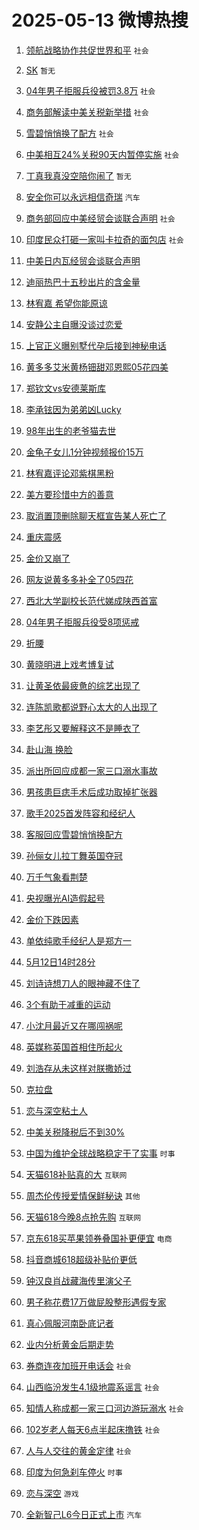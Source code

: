 # 2025-05-13 微博热搜 
1. [领航战略协作共促世界和平](https://m.weibo.cn/search?containerid=100103type%3D1%26t%3D10%26q%3D%23%E9%A2%86%E8%88%AA%E6%88%98%E7%95%A5%E5%8D%8F%E4%BD%9C%E5%85%B1%E4%BF%83%E4%B8%96%E7%95%8C%E5%92%8C%E5%B9%B3%23&stream_entry_id=51&isnewpage=1&extparam=seat%3D1%26c_type%3D51%26pos%3D0%26q%3D%2523%25E9%25A2%2586%25E8%2588%25AA%25E6%2588%2598%25E7%2595%25A5%25E5%258D%258F%25E4%25BD%259C%25E5%2585%25B1%25E4%25BF%2583%25E4%25B8%2596%25E7%2595%258C%25E5%2592%258C%25E5%25B9%25B3%2523%26cate%3D10103%26dgr%3D0%26filter_type%3Drealtimehot%26stream_entry_id%3D51%26display_time%3D1747074714%26pre_seqid%3D17470747143100310095593) `社会` 

2. [SK](https://m.weibo.cn/search?containerid=100103type%3D1%26t%3D10%26q%3DSK&stream_entry_id=31&isnewpage=1&extparam=seat%3D1%26q%3DSK%26filter_type%3Drealtimehot%26lcate%3D5001%26c_type%3D31%26pos%3D0%26flag%3D2%26cate%3D5001%26band_rank%3D1%26dgr%3D0%26realpos%3D1%26stream_entry_id%3D31%26display_time%3D1747074714%26pre_seqid%3D17470747143100310095593) `暂无` 

3. [04年男子拒服兵役被罚3.8万](https://m.weibo.cn/search?containerid=100103type%3D1%26t%3D10%26q%3D%2304%E5%B9%B4%E7%94%B7%E5%AD%90%E6%8B%92%E6%9C%8D%E5%85%B5%E5%BD%B9%E8%A2%AB%E7%BD%9A3.8%E4%B8%87%23&stream_entry_id=31&isnewpage=1&extparam=seat%3D1%26q%3D%252304%25E5%25B9%25B4%25E7%2594%25B7%25E5%25AD%2590%25E6%258B%2592%25E6%259C%258D%25E5%2585%25B5%25E5%25BD%25B9%25E8%25A2%25AB%25E7%25BD%259A3.8%25E4%25B8%2587%2523%26filter_type%3Drealtimehot%26lcate%3D5001%26c_type%3D31%26pos%3D1%26flag%3D1%26cate%3D5001%26band_rank%3D2%26dgr%3D0%26realpos%3D2%26stream_entry_id%3D31%26display_time%3D1747074714%26pre_seqid%3D17470747143100310095593) `社会` 

4. [商务部解读中美关税新举措](https://m.weibo.cn/search?containerid=100103type%3D1%26t%3D10%26q%3D%23%E5%95%86%E5%8A%A1%E9%83%A8%E8%A7%A3%E8%AF%BB%E4%B8%AD%E7%BE%8E%E5%85%B3%E7%A8%8E%E6%96%B0%E4%B8%BE%E6%8E%AA%23&stream_entry_id=31&isnewpage=1&extparam=seat%3D1%26q%3D%2523%25E5%2595%2586%25E5%258A%25A1%25E9%2583%25A8%25E8%25A7%25A3%25E8%25AF%25BB%25E4%25B8%25AD%25E7%25BE%258E%25E5%2585%25B3%25E7%25A8%258E%25E6%2596%25B0%25E4%25B8%25BE%25E6%258E%25AA%2523%26filter_type%3Drealtimehot%26lcate%3D5001%26c_type%3D31%26pos%3D2%26flag%3D0%26cate%3D5001%26band_rank%3D3%26dgr%3D0%26realpos%3D3%26stream_entry_id%3D31%26display_time%3D1747074714%26pre_seqid%3D17470747143100310095593) `社会` 

5. [雪碧悄悄换了配方](https://m.weibo.cn/search?containerid=100103type%3D1%26t%3D10%26q%3D%23%E9%9B%AA%E7%A2%A7%E6%82%84%E6%82%84%E6%8D%A2%E4%BA%86%E9%85%8D%E6%96%B9%23&stream_entry_id=31&isnewpage=1&extparam=seat%3D1%26q%3D%2523%25E9%259B%25AA%25E7%25A2%25A7%25E6%2582%2584%25E6%2582%2584%25E6%258D%25A2%25E4%25BA%2586%25E9%2585%258D%25E6%2596%25B9%2523%26filter_type%3Drealtimehot%26lcate%3D5001%26c_type%3D31%26pos%3D3%26flag%3D0%26cate%3D5001%26band_rank%3D4%26dgr%3D0%26realpos%3D4%26stream_entry_id%3D31%26display_time%3D1747074714%26pre_seqid%3D17470747143100310095593) `社会` 

6. [中美相互24%关税90天内暂停实施](https://m.weibo.cn/search?containerid=100103type%3D1%26t%3D10%26q%3D%23%E4%B8%AD%E7%BE%8E%E7%9B%B8%E4%BA%9224%25%E5%85%B3%E7%A8%8E90%E5%A4%A9%E5%86%85%E6%9A%82%E5%81%9C%E5%AE%9E%E6%96%BD%23&stream_entry_id=31&isnewpage=1&extparam=seat%3D1%26q%3D%2523%25E4%25B8%25AD%25E7%25BE%258E%25E7%259B%25B8%25E4%25BA%259224%2525%25E5%2585%25B3%25E7%25A8%258E90%25E5%25A4%25A9%25E5%2586%2585%25E6%259A%2582%25E5%2581%259C%25E5%25AE%259E%25E6%2596%25BD%2523%26filter_type%3Drealtimehot%26lcate%3D5001%26c_type%3D31%26pos%3D4%26flag%3D16%26cate%3D5001%26band_rank%3D5%26dgr%3D0%26realpos%3D5%26stream_entry_id%3D31%26display_time%3D1747074714%26pre_seqid%3D17470747143100310095593) `社会` 

7. [丁真我真没空陪你闹了](https://m.weibo.cn/search?containerid=100103type%3D1%26t%3D10%26q%3D%E4%B8%81%E7%9C%9F%E6%88%91%E7%9C%9F%E6%B2%A1%E7%A9%BA%E9%99%AA%E4%BD%A0%E9%97%B9%E4%BA%86&stream_entry_id=31&isnewpage=1&extparam=seat%3D1%26q%3D%25E4%25B8%2581%25E7%259C%259F%25E6%2588%2591%25E7%259C%259F%25E6%25B2%25A1%25E7%25A9%25BA%25E9%2599%25AA%25E4%25BD%25A0%25E9%2597%25B9%25E4%25BA%2586%26filter_type%3Drealtimehot%26lcate%3D5001%26c_type%3D31%26pos%3D5%26flag%3D2%26cate%3D5001%26band_rank%3D6%26dgr%3D0%26realpos%3D6%26stream_entry_id%3D31%26display_time%3D1747074714%26pre_seqid%3D17470747143100310095593) `暂无` 

8. [安全你可以永远相信奇瑞](https://m.weibo.cn/search?containerid=100103type%3D1%26t%3D10%26q%3D%23%E5%AE%89%E5%85%A8%E4%BD%A0%E5%8F%AF%E4%BB%A5%E6%B0%B8%E8%BF%9C%E7%9B%B8%E4%BF%A1%E5%A5%87%E7%91%9E%23&stream_entry_id=31&isnewpage=1&extparam=seat%3D1%26topic_ad%3D1%26q%3D%2523%25E5%25AE%2589%25E5%2585%25A8%25E4%25BD%25A0%25E5%258F%25AF%25E4%25BB%25A5%25E6%25B0%25B8%25E8%25BF%259C%25E7%259B%25B8%25E4%25BF%25A1%25E5%25A5%2587%25E7%2591%259E%2523%26filter_type%3Drealtimehot%26lcate%3D5001%26c_type%3D31%26pos%3D6%26is_ad_pos%3D1%26cate%3D5001%26band_rank%3D7%26dgr%3D0%26adid%3D285645%26stream_entry_id%3D31%26display_time%3D1747074714%26pre_seqid%3D17470747143100310095593) `汽车` 

9. [商务部回应中美经贸会谈联合声明](https://m.weibo.cn/search?containerid=100103type%3D1%26t%3D10%26q%3D%23%E5%95%86%E5%8A%A1%E9%83%A8%E5%9B%9E%E5%BA%94%E4%B8%AD%E7%BE%8E%E7%BB%8F%E8%B4%B8%E4%BC%9A%E8%B0%88%E8%81%94%E5%90%88%E5%A3%B0%E6%98%8E%23&stream_entry_id=31&isnewpage=1&extparam=seat%3D1%26q%3D%2523%25E5%2595%2586%25E5%258A%25A1%25E9%2583%25A8%25E5%259B%259E%25E5%25BA%2594%25E4%25B8%25AD%25E7%25BE%258E%25E7%25BB%258F%25E8%25B4%25B8%25E4%25BC%259A%25E8%25B0%2588%25E8%2581%2594%25E5%2590%2588%25E5%25A3%25B0%25E6%2598%258E%2523%26filter_type%3Drealtimehot%26lcate%3D5001%26c_type%3D31%26pos%3D7%26flag%3D0%26cate%3D5001%26band_rank%3D7%26dgr%3D0%26realpos%3D7%26stream_entry_id%3D31%26display_time%3D1747074714%26pre_seqid%3D17470747143100310095593) `社会` 

10. [印度民众打砸一家叫卡拉奇的面包店](https://m.weibo.cn/search?containerid=100103type%3D1%26t%3D10%26q%3D%23%E5%8D%B0%E5%BA%A6%E6%B0%91%E4%BC%97%E6%89%93%E7%A0%B8%E4%B8%80%E5%AE%B6%E5%8F%AB%E5%8D%A1%E6%8B%89%E5%A5%87%E7%9A%84%E9%9D%A2%E5%8C%85%E5%BA%97%23&stream_entry_id=31&isnewpage=1&extparam=seat%3D1%26q%3D%2523%25E5%258D%25B0%25E5%25BA%25A6%25E6%25B0%2591%25E4%25BC%2597%25E6%2589%2593%25E7%25A0%25B8%25E4%25B8%2580%25E5%25AE%25B6%25E5%258F%25AB%25E5%258D%25A1%25E6%258B%2589%25E5%25A5%2587%25E7%259A%2584%25E9%259D%25A2%25E5%258C%2585%25E5%25BA%2597%2523%26filter_type%3Drealtimehot%26lcate%3D5001%26c_type%3D31%26pos%3D8%26flag%3D0%26cate%3D5001%26band_rank%3D8%26dgr%3D0%26realpos%3D8%26stream_entry_id%3D31%26display_time%3D1747074714%26pre_seqid%3D17470747143100310095593) `社会` 

11. [中美日内瓦经贸会谈联合声明](https://m.weibo.cn/search?containerid=100103type%3D1%26t%3D10%26q%3D%23%E4%B8%AD%E7%BE%8E%E6%97%A5%E5%86%85%E7%93%A6%E7%BB%8F%E8%B4%B8%E4%BC%9A%E8%B0%88%E8%81%94%E5%90%88%E5%A3%B0%E6%98%8E%23&stream_entry_id=31&isnewpage=1&extparam=seat%3D1%26q%3D%2523%25E4%25B8%25AD%25E7%25BE%258E%25E6%2597%25A5%25E5%2586%2585%25E7%2593%25A6%25E7%25BB%258F%25E8%25B4%25B8%25E4%25BC%259A%25E8%25B0%2588%25E8%2581%2594%25E5%2590%2588%25E5%25A3%25B0%25E6%2598%258E%2523%26filter_type%3Drealtimehot%26lcate%3D5001%26c_type%3D31%26pos%3D9%26flag%3D0%26cate%3D5001%26band_rank%3D9%26dgr%3D0%26realpos%3D9%26stream_entry_id%3D31%26display_time%3D1747074714%26pre_seqid%3D17470747143100310095593)  

12. [迪丽热巴十五秒出片的含金量](https://m.weibo.cn/search?containerid=100103type%3D1%26t%3D10%26q%3D%E8%BF%AA%E4%B8%BD%E7%83%AD%E5%B7%B4%E5%8D%81%E4%BA%94%E7%A7%92%E5%87%BA%E7%89%87%E7%9A%84%E5%90%AB%E9%87%91%E9%87%8F&stream_entry_id=31&isnewpage=1&extparam=seat%3D1%26q%3D%25E8%25BF%25AA%25E4%25B8%25BD%25E7%2583%25AD%25E5%25B7%25B4%25E5%258D%2581%25E4%25BA%2594%25E7%25A7%2592%25E5%2587%25BA%25E7%2589%2587%25E7%259A%2584%25E5%2590%25AB%25E9%2587%2591%25E9%2587%258F%26filter_type%3Drealtimehot%26lcate%3D5001%26c_type%3D31%26pos%3D10%26flag%3D0%26cate%3D5001%26band_rank%3D10%26dgr%3D0%26realpos%3D10%26stream_entry_id%3D31%26display_time%3D1747074714%26pre_seqid%3D17470747143100310095593)  

13. [林宥嘉 希望你能原谅](https://m.weibo.cn/search?containerid=100103type%3D1%26t%3D10%26q%3D%E6%9E%97%E5%AE%A5%E5%98%89+%E5%B8%8C%E6%9C%9B%E4%BD%A0%E8%83%BD%E5%8E%9F%E8%B0%85&stream_entry_id=31&isnewpage=1&extparam=seat%3D1%26q%3D%25E6%259E%2597%25E5%25AE%25A5%25E5%2598%2589%2520%25E5%25B8%258C%25E6%259C%259B%25E4%25BD%25A0%25E8%2583%25BD%25E5%258E%259F%25E8%25B0%2585%26filter_type%3Drealtimehot%26lcate%3D5001%26c_type%3D31%26pos%3D11%26flag%3D2%26cate%3D5001%26band_rank%3D11%26dgr%3D0%26realpos%3D11%26stream_entry_id%3D31%26display_time%3D1747074714%26pre_seqid%3D17470747143100310095593)  

14. [安静公主自曝没谈过恋爱](https://m.weibo.cn/search?containerid=100103type%3D1%26t%3D10%26q%3D%23%E5%AE%89%E9%9D%99%E5%85%AC%E4%B8%BB%E8%87%AA%E6%9B%9D%E6%B2%A1%E8%B0%88%E8%BF%87%E6%81%8B%E7%88%B1%23&stream_entry_id=31&isnewpage=1&extparam=seat%3D1%26q%3D%2523%25E5%25AE%2589%25E9%259D%2599%25E5%2585%25AC%25E4%25B8%25BB%25E8%2587%25AA%25E6%259B%259D%25E6%25B2%25A1%25E8%25B0%2588%25E8%25BF%2587%25E6%2581%258B%25E7%2588%25B1%2523%26filter_type%3Drealtimehot%26lcate%3D5001%26c_type%3D31%26pos%3D12%26flag%3D2%26cate%3D5001%26band_rank%3D12%26dgr%3D0%26realpos%3D12%26stream_entry_id%3D31%26display_time%3D1747074714%26pre_seqid%3D17470747143100310095593)  

15. [上官正义曝别墅代孕后接到神秘电话](https://m.weibo.cn/search?containerid=100103type%3D1%26t%3D10%26q%3D%23%E4%B8%8A%E5%AE%98%E6%AD%A3%E4%B9%89%E6%9B%9D%E5%88%AB%E5%A2%85%E4%BB%A3%E5%AD%95%E5%90%8E%E6%8E%A5%E5%88%B0%E7%A5%9E%E7%A7%98%E7%94%B5%E8%AF%9D%23&stream_entry_id=31&isnewpage=1&extparam=seat%3D1%26q%3D%2523%25E4%25B8%258A%25E5%25AE%2598%25E6%25AD%25A3%25E4%25B9%2589%25E6%259B%259D%25E5%2588%25AB%25E5%25A2%2585%25E4%25BB%25A3%25E5%25AD%2595%25E5%2590%258E%25E6%258E%25A5%25E5%2588%25B0%25E7%25A5%259E%25E7%25A7%2598%25E7%2594%25B5%25E8%25AF%259D%2523%26filter_type%3Drealtimehot%26lcate%3D5001%26c_type%3D31%26pos%3D13%26flag%3D0%26cate%3D5001%26band_rank%3D13%26dgr%3D0%26realpos%3D13%26stream_entry_id%3D31%26display_time%3D1747074714%26pre_seqid%3D17470747143100310095593)  

16. [黄多多艾米黄杨钿甜邓恩熙05花四美](https://m.weibo.cn/search?containerid=100103type%3D1%26t%3D10%26q%3D%23%E9%BB%84%E5%A4%9A%E5%A4%9A%E8%89%BE%E7%B1%B3%E9%BB%84%E6%9D%A8%E9%92%BF%E7%94%9C%E9%82%93%E6%81%A9%E7%86%9905%E8%8A%B1%E5%9B%9B%E7%BE%8E%23&stream_entry_id=31&isnewpage=1&extparam=seat%3D1%26q%3D%2523%25E9%25BB%2584%25E5%25A4%259A%25E5%25A4%259A%25E8%2589%25BE%25E7%25B1%25B3%25E9%25BB%2584%25E6%259D%25A8%25E9%2592%25BF%25E7%2594%259C%25E9%2582%2593%25E6%2581%25A9%25E7%2586%259905%25E8%258A%25B1%25E5%259B%259B%25E7%25BE%258E%2523%26filter_type%3Drealtimehot%26lcate%3D5001%26c_type%3D31%26pos%3D14%26flag%3D2%26cate%3D5001%26band_rank%3D14%26dgr%3D0%26realpos%3D14%26stream_entry_id%3D31%26display_time%3D1747074714%26pre_seqid%3D17470747143100310095593)  

17. [郑钦文vs安德莱斯库](https://m.weibo.cn/search?containerid=100103type%3D1%26t%3D10%26q%3D%23%E9%83%91%E9%92%A6%E6%96%87vs%E5%AE%89%E5%BE%B7%E8%8E%B1%E6%96%AF%E5%BA%93%23&stream_entry_id=31&isnewpage=1&extparam=seat%3D1%26q%3D%2523%25E9%2583%2591%25E9%2592%25A6%25E6%2596%2587vs%25E5%25AE%2589%25E5%25BE%25B7%25E8%258E%25B1%25E6%2596%25AF%25E5%25BA%2593%2523%26filter_type%3Drealtimehot%26lcate%3D5001%26c_type%3D31%26pos%3D15%26flag%3D0%26cate%3D5001%26band_rank%3D15%26dgr%3D0%26realpos%3D15%26stream_entry_id%3D31%26display_time%3D1747074714%26pre_seqid%3D17470747143100310095593)  

18. [李承铉因为弟弟凶Lucky](https://m.weibo.cn/search?containerid=100103type%3D1%26t%3D10%26q%3D%E6%9D%8E%E6%89%BF%E9%93%89%E5%9B%A0%E4%B8%BA%E5%BC%9F%E5%BC%9F%E5%87%B6Lucky&stream_entry_id=31&isnewpage=1&extparam=seat%3D1%26q%3D%25E6%259D%258E%25E6%2589%25BF%25E9%2593%2589%25E5%259B%25A0%25E4%25B8%25BA%25E5%25BC%259F%25E5%25BC%259F%25E5%2587%25B6Lucky%26filter_type%3Drealtimehot%26lcate%3D5001%26c_type%3D31%26pos%3D16%26flag%3D2%26cate%3D5001%26band_rank%3D16%26dgr%3D0%26realpos%3D16%26stream_entry_id%3D31%26display_time%3D1747074714%26pre_seqid%3D17470747143100310095593)  

19. [98年出生的老爷猫去世](https://m.weibo.cn/search?containerid=100103type%3D1%26t%3D10%26q%3D%2398%E5%B9%B4%E5%87%BA%E7%94%9F%E7%9A%84%E8%80%81%E7%88%B7%E7%8C%AB%E5%8E%BB%E4%B8%96%23&stream_entry_id=31&isnewpage=1&extparam=seat%3D1%26q%3D%252398%25E5%25B9%25B4%25E5%2587%25BA%25E7%2594%259F%25E7%259A%2584%25E8%2580%2581%25E7%2588%25B7%25E7%258C%25AB%25E5%258E%25BB%25E4%25B8%2596%2523%26filter_type%3Drealtimehot%26lcate%3D5001%26c_type%3D31%26pos%3D17%26flag%3D0%26cate%3D5001%26band_rank%3D17%26dgr%3D0%26realpos%3D17%26stream_entry_id%3D31%26display_time%3D1747074714%26pre_seqid%3D17470747143100310095593)  

20. [金龟子女儿1分钟视频报价15万](https://m.weibo.cn/search?containerid=100103type%3D1%26t%3D10%26q%3D%23%E9%87%91%E9%BE%9F%E5%AD%90%E5%A5%B3%E5%84%BF1%E5%88%86%E9%92%9F%E8%A7%86%E9%A2%91%E6%8A%A5%E4%BB%B715%E4%B8%87%23&stream_entry_id=31&isnewpage=1&extparam=seat%3D1%26q%3D%2523%25E9%2587%2591%25E9%25BE%259F%25E5%25AD%2590%25E5%25A5%25B3%25E5%2584%25BF1%25E5%2588%2586%25E9%2592%259F%25E8%25A7%2586%25E9%25A2%2591%25E6%258A%25A5%25E4%25BB%25B715%25E4%25B8%2587%2523%26filter_type%3Drealtimehot%26lcate%3D5001%26c_type%3D31%26pos%3D18%26flag%3D0%26cate%3D5001%26band_rank%3D18%26dgr%3D0%26realpos%3D18%26stream_entry_id%3D31%26display_time%3D1747074714%26pre_seqid%3D17470747143100310095593)  

21. [林宥嘉评论邓紫棋黑粉](https://m.weibo.cn/search?containerid=100103type%3D1%26t%3D10%26q%3D%23%E6%9E%97%E5%AE%A5%E5%98%89%E8%AF%84%E8%AE%BA%E9%82%93%E7%B4%AB%E6%A3%8B%E9%BB%91%E7%B2%89%23&stream_entry_id=31&isnewpage=1&extparam=seat%3D1%26q%3D%2523%25E6%259E%2597%25E5%25AE%25A5%25E5%2598%2589%25E8%25AF%2584%25E8%25AE%25BA%25E9%2582%2593%25E7%25B4%25AB%25E6%25A3%258B%25E9%25BB%2591%25E7%25B2%2589%2523%26filter_type%3Drealtimehot%26lcate%3D5001%26c_type%3D31%26pos%3D19%26flag%3D0%26cate%3D5001%26band_rank%3D19%26dgr%3D0%26realpos%3D19%26stream_entry_id%3D31%26display_time%3D1747074714%26pre_seqid%3D17470747143100310095593)  

22. [美方要珍惜中方的善意](https://m.weibo.cn/search?containerid=100103type%3D1%26t%3D10%26q%3D%23%E7%BE%8E%E6%96%B9%E8%A6%81%E7%8F%8D%E6%83%9C%E4%B8%AD%E6%96%B9%E7%9A%84%E5%96%84%E6%84%8F%23&stream_entry_id=31&isnewpage=1&extparam=seat%3D1%26q%3D%2523%25E7%25BE%258E%25E6%2596%25B9%25E8%25A6%2581%25E7%258F%258D%25E6%2583%259C%25E4%25B8%25AD%25E6%2596%25B9%25E7%259A%2584%25E5%2596%2584%25E6%2584%258F%2523%26filter_type%3Drealtimehot%26lcate%3D5001%26c_type%3D31%26pos%3D20%26flag%3D0%26cate%3D5001%26band_rank%3D20%26dgr%3D0%26realpos%3D20%26stream_entry_id%3D31%26display_time%3D1747074714%26pre_seqid%3D17470747143100310095593)  

23. [取消置顶删除聊天框宣告某人死亡了](https://m.weibo.cn/search?containerid=100103type%3D1%26t%3D10%26q%3D%E5%8F%96%E6%B6%88%E7%BD%AE%E9%A1%B6%E5%88%A0%E9%99%A4%E8%81%8A%E5%A4%A9%E6%A1%86%E5%AE%A3%E5%91%8A%E6%9F%90%E4%BA%BA%E6%AD%BB%E4%BA%A1%E4%BA%86&stream_entry_id=31&isnewpage=1&extparam=seat%3D1%26q%3D%25E5%258F%2596%25E6%25B6%2588%25E7%25BD%25AE%25E9%25A1%25B6%25E5%2588%25A0%25E9%2599%25A4%25E8%2581%258A%25E5%25A4%25A9%25E6%25A1%2586%25E5%25AE%25A3%25E5%2591%258A%25E6%259F%2590%25E4%25BA%25BA%25E6%25AD%25BB%25E4%25BA%25A1%25E4%25BA%2586%26filter_type%3Drealtimehot%26lcate%3D5001%26c_type%3D31%26pos%3D21%26flag%3D2%26cate%3D5001%26band_rank%3D21%26dgr%3D0%26realpos%3D21%26stream_entry_id%3D31%26display_time%3D1747074714%26pre_seqid%3D17470747143100310095593)  

24. [重庆震感](https://m.weibo.cn/search?containerid=100103type%3D1%26t%3D10%26q%3D%E9%87%8D%E5%BA%86%E9%9C%87%E6%84%9F&stream_entry_id=31&isnewpage=1&extparam=seat%3D1%26q%3D%25E9%2587%258D%25E5%25BA%2586%25E9%259C%2587%25E6%2584%259F%26filter_type%3Drealtimehot%26lcate%3D5001%26c_type%3D31%26pos%3D22%26flag%3D0%26cate%3D5001%26band_rank%3D22%26dgr%3D0%26realpos%3D22%26stream_entry_id%3D31%26display_time%3D1747074714%26pre_seqid%3D17470747143100310095593)  

25. [金价又崩了](https://m.weibo.cn/search?containerid=100103type%3D1%26t%3D10%26q%3D%23%E9%87%91%E4%BB%B7%E5%8F%88%E5%B4%A9%E4%BA%86%23&stream_entry_id=31&isnewpage=1&extparam=seat%3D1%26q%3D%2523%25E9%2587%2591%25E4%25BB%25B7%25E5%258F%2588%25E5%25B4%25A9%25E4%25BA%2586%2523%26filter_type%3Drealtimehot%26lcate%3D5001%26c_type%3D31%26pos%3D23%26flag%3D0%26cate%3D5001%26band_rank%3D23%26dgr%3D0%26realpos%3D23%26stream_entry_id%3D31%26display_time%3D1747074714%26pre_seqid%3D17470747143100310095593)  

26. [网友说黄多多补全了05四花](https://m.weibo.cn/search?containerid=100103type%3D1%26t%3D10%26q%3D%23%E7%BD%91%E5%8F%8B%E8%AF%B4%E9%BB%84%E5%A4%9A%E5%A4%9A%E8%A1%A5%E5%85%A8%E4%BA%8605%E5%9B%9B%E8%8A%B1%23&stream_entry_id=31&isnewpage=1&extparam=seat%3D1%26q%3D%2523%25E7%25BD%2591%25E5%258F%258B%25E8%25AF%25B4%25E9%25BB%2584%25E5%25A4%259A%25E5%25A4%259A%25E8%25A1%25A5%25E5%2585%25A8%25E4%25BA%258605%25E5%259B%259B%25E8%258A%25B1%2523%26filter_type%3Drealtimehot%26lcate%3D5001%26c_type%3D31%26pos%3D24%26flag%3D0%26cate%3D5001%26band_rank%3D24%26dgr%3D0%26realpos%3D24%26stream_entry_id%3D31%26display_time%3D1747074714%26pre_seqid%3D17470747143100310095593)  

27. [西北大学副校长范代娣成陕西首富](https://m.weibo.cn/search?containerid=100103type%3D1%26t%3D10%26q%3D%23%E8%A5%BF%E5%8C%97%E5%A4%A7%E5%AD%A6%E5%89%AF%E6%A0%A1%E9%95%BF%E8%8C%83%E4%BB%A3%E5%A8%A3%E6%88%90%E9%99%95%E8%A5%BF%E9%A6%96%E5%AF%8C%23&stream_entry_id=31&isnewpage=1&extparam=seat%3D1%26q%3D%2523%25E8%25A5%25BF%25E5%258C%2597%25E5%25A4%25A7%25E5%25AD%25A6%25E5%2589%25AF%25E6%25A0%25A1%25E9%2595%25BF%25E8%258C%2583%25E4%25BB%25A3%25E5%25A8%25A3%25E6%2588%2590%25E9%2599%2595%25E8%25A5%25BF%25E9%25A6%2596%25E5%25AF%258C%2523%26filter_type%3Drealtimehot%26lcate%3D5001%26c_type%3D31%26pos%3D25%26flag%3D0%26cate%3D5001%26band_rank%3D25%26dgr%3D0%26realpos%3D25%26stream_entry_id%3D31%26display_time%3D1747074714%26pre_seqid%3D17470747143100310095593)  

28. [04年男子拒服兵役受8项惩戒](https://m.weibo.cn/search?containerid=100103type%3D1%26t%3D10%26q%3D%2304%E5%B9%B4%E7%94%B7%E5%AD%90%E6%8B%92%E6%9C%8D%E5%85%B5%E5%BD%B9%E5%8F%978%E9%A1%B9%E6%83%A9%E6%88%92%23&stream_entry_id=31&isnewpage=1&extparam=seat%3D1%26q%3D%252304%25E5%25B9%25B4%25E7%2594%25B7%25E5%25AD%2590%25E6%258B%2592%25E6%259C%258D%25E5%2585%25B5%25E5%25BD%25B9%25E5%258F%25978%25E9%25A1%25B9%25E6%2583%25A9%25E6%2588%2592%2523%26filter_type%3Drealtimehot%26lcate%3D5001%26c_type%3D31%26pos%3D26%26flag%3D1%26cate%3D5001%26band_rank%3D26%26dgr%3D0%26realpos%3D26%26stream_entry_id%3D31%26display_time%3D1747074714%26pre_seqid%3D17470747143100310095593)  

29. [折腰](https://m.weibo.cn/search?containerid=100103type%3D1%26t%3D10%26q%3D%E6%8A%98%E8%85%B0&stream_entry_id=31&isnewpage=1&extparam=seat%3D1%26q%3D%25E6%258A%2598%25E8%2585%25B0%26filter_type%3Drealtimehot%26lcate%3D5001%26c_type%3D31%26pos%3D27%26flag%3D0%26cate%3D5001%26band_rank%3D27%26dgr%3D0%26realpos%3D27%26stream_entry_id%3D31%26display_time%3D1747074714%26pre_seqid%3D17470747143100310095593)  

30. [黄晓明进上戏考博复试](https://m.weibo.cn/search?containerid=100103type%3D1%26t%3D10%26q%3D%23%E9%BB%84%E6%99%93%E6%98%8E%E8%BF%9B%E4%B8%8A%E6%88%8F%E8%80%83%E5%8D%9A%E5%A4%8D%E8%AF%95%23&stream_entry_id=31&isnewpage=1&extparam=seat%3D1%26q%3D%2523%25E9%25BB%2584%25E6%2599%2593%25E6%2598%258E%25E8%25BF%259B%25E4%25B8%258A%25E6%2588%258F%25E8%2580%2583%25E5%258D%259A%25E5%25A4%258D%25E8%25AF%2595%2523%26filter_type%3Drealtimehot%26lcate%3D5001%26c_type%3D31%26pos%3D28%26flag%3D0%26cate%3D5001%26band_rank%3D28%26dgr%3D0%26realpos%3D28%26stream_entry_id%3D31%26display_time%3D1747074714%26pre_seqid%3D17470747143100310095593)  

31. [让黄圣依最疲惫的综艺出现了](https://m.weibo.cn/search?containerid=100103type%3D1%26t%3D10%26q%3D%E8%AE%A9%E9%BB%84%E5%9C%A3%E4%BE%9D%E6%9C%80%E7%96%B2%E6%83%AB%E7%9A%84%E7%BB%BC%E8%89%BA%E5%87%BA%E7%8E%B0%E4%BA%86&stream_entry_id=31&isnewpage=1&extparam=seat%3D1%26q%3D%25E8%25AE%25A9%25E9%25BB%2584%25E5%259C%25A3%25E4%25BE%259D%25E6%259C%2580%25E7%2596%25B2%25E6%2583%25AB%25E7%259A%2584%25E7%25BB%25BC%25E8%2589%25BA%25E5%2587%25BA%25E7%258E%25B0%25E4%25BA%2586%26filter_type%3Drealtimehot%26lcate%3D5001%26c_type%3D31%26pos%3D29%26flag%3D0%26cate%3D5001%26band_rank%3D29%26dgr%3D0%26realpos%3D29%26stream_entry_id%3D31%26display_time%3D1747074714%26pre_seqid%3D17470747143100310095593)  

32. [连陈凯歌都说野心太大的人出现了](https://m.weibo.cn/search?containerid=100103type%3D1%26t%3D10%26q%3D%E8%BF%9E%E9%99%88%E5%87%AF%E6%AD%8C%E9%83%BD%E8%AF%B4%E9%87%8E%E5%BF%83%E5%A4%AA%E5%A4%A7%E7%9A%84%E4%BA%BA%E5%87%BA%E7%8E%B0%E4%BA%86&stream_entry_id=31&isnewpage=1&extparam=seat%3D1%26q%3D%25E8%25BF%259E%25E9%2599%2588%25E5%2587%25AF%25E6%25AD%258C%25E9%2583%25BD%25E8%25AF%25B4%25E9%2587%258E%25E5%25BF%2583%25E5%25A4%25AA%25E5%25A4%25A7%25E7%259A%2584%25E4%25BA%25BA%25E5%2587%25BA%25E7%258E%25B0%25E4%25BA%2586%26filter_type%3Drealtimehot%26lcate%3D5001%26c_type%3D31%26pos%3D30%26flag%3D0%26cate%3D5001%26band_rank%3D30%26dgr%3D0%26realpos%3D30%26stream_entry_id%3D31%26display_time%3D1747074714%26pre_seqid%3D17470747143100310095593)  

33. [李艺彤又要解释这不是睡衣了](https://m.weibo.cn/search?containerid=100103type%3D1%26t%3D10%26q%3D%E6%9D%8E%E8%89%BA%E5%BD%A4%E5%8F%88%E8%A6%81%E8%A7%A3%E9%87%8A%E8%BF%99%E4%B8%8D%E6%98%AF%E7%9D%A1%E8%A1%A3%E4%BA%86&stream_entry_id=31&isnewpage=1&extparam=seat%3D1%26q%3D%25E6%259D%258E%25E8%2589%25BA%25E5%25BD%25A4%25E5%258F%2588%25E8%25A6%2581%25E8%25A7%25A3%25E9%2587%258A%25E8%25BF%2599%25E4%25B8%258D%25E6%2598%25AF%25E7%259D%25A1%25E8%25A1%25A3%25E4%25BA%2586%26filter_type%3Drealtimehot%26lcate%3D5001%26c_type%3D31%26pos%3D31%26flag%3D0%26cate%3D5001%26band_rank%3D31%26dgr%3D0%26realpos%3D31%26stream_entry_id%3D31%26display_time%3D1747074714%26pre_seqid%3D17470747143100310095593)  

34. [赴山海 换脸](https://m.weibo.cn/search?containerid=100103type%3D1%26t%3D10%26q%3D%E8%B5%B4%E5%B1%B1%E6%B5%B7+%E6%8D%A2%E8%84%B8&stream_entry_id=31&isnewpage=1&extparam=seat%3D1%26q%3D%25E8%25B5%25B4%25E5%25B1%25B1%25E6%25B5%25B7%2520%25E6%258D%25A2%25E8%2584%25B8%26filter_type%3Drealtimehot%26lcate%3D5001%26c_type%3D31%26pos%3D32%26flag%3D0%26cate%3D5001%26band_rank%3D32%26dgr%3D0%26realpos%3D32%26stream_entry_id%3D31%26display_time%3D1747074714%26pre_seqid%3D17470747143100310095593)  

35. [派出所回应成都一家三口溺水事故](https://m.weibo.cn/search?containerid=100103type%3D1%26t%3D10%26q%3D%23%E6%B4%BE%E5%87%BA%E6%89%80%E5%9B%9E%E5%BA%94%E6%88%90%E9%83%BD%E4%B8%80%E5%AE%B6%E4%B8%89%E5%8F%A3%E6%BA%BA%E6%B0%B4%E4%BA%8B%E6%95%85%23&stream_entry_id=31&isnewpage=1&extparam=seat%3D1%26q%3D%2523%25E6%25B4%25BE%25E5%2587%25BA%25E6%2589%2580%25E5%259B%259E%25E5%25BA%2594%25E6%2588%2590%25E9%2583%25BD%25E4%25B8%2580%25E5%25AE%25B6%25E4%25B8%2589%25E5%258F%25A3%25E6%25BA%25BA%25E6%25B0%25B4%25E4%25BA%258B%25E6%2595%2585%2523%26filter_type%3Drealtimehot%26lcate%3D5001%26c_type%3D31%26pos%3D33%26flag%3D1%26cate%3D5001%26band_rank%3D33%26dgr%3D0%26realpos%3D33%26stream_entry_id%3D31%26display_time%3D1747074714%26pre_seqid%3D17470747143100310095593)  

36. [男孩患巨痣手术后成功取掉扩张器](https://m.weibo.cn/search?containerid=100103type%3D1%26t%3D10%26q%3D%23%E7%94%B7%E5%AD%A9%E6%82%A3%E5%B7%A8%E7%97%A3%E6%89%8B%E6%9C%AF%E5%90%8E%E6%88%90%E5%8A%9F%E5%8F%96%E6%8E%89%E6%89%A9%E5%BC%A0%E5%99%A8%23&stream_entry_id=31&isnewpage=1&extparam=seat%3D1%26q%3D%2523%25E7%2594%25B7%25E5%25AD%25A9%25E6%2582%25A3%25E5%25B7%25A8%25E7%2597%25A3%25E6%2589%258B%25E6%259C%25AF%25E5%2590%258E%25E6%2588%2590%25E5%258A%259F%25E5%258F%2596%25E6%258E%2589%25E6%2589%25A9%25E5%25BC%25A0%25E5%2599%25A8%2523%26filter_type%3Drealtimehot%26lcate%3D5001%26c_type%3D31%26pos%3D34%26flag%3D0%26cate%3D5001%26band_rank%3D34%26dgr%3D0%26realpos%3D34%26stream_entry_id%3D31%26display_time%3D1747074714%26pre_seqid%3D17470747143100310095593)  

37. [歌手2025首发阵容和经纪人](https://m.weibo.cn/search?containerid=100103type%3D1%26t%3D10%26q%3D%23%E6%AD%8C%E6%89%8B2025%E9%A6%96%E5%8F%91%E9%98%B5%E5%AE%B9%E5%92%8C%E7%BB%8F%E7%BA%AA%E4%BA%BA%23&stream_entry_id=31&isnewpage=1&extparam=seat%3D1%26q%3D%2523%25E6%25AD%258C%25E6%2589%258B2025%25E9%25A6%2596%25E5%258F%2591%25E9%2598%25B5%25E5%25AE%25B9%25E5%2592%258C%25E7%25BB%258F%25E7%25BA%25AA%25E4%25BA%25BA%2523%26filter_type%3Drealtimehot%26lcate%3D5001%26c_type%3D31%26pos%3D35%26flag%3D0%26cate%3D5001%26band_rank%3D35%26dgr%3D0%26realpos%3D35%26stream_entry_id%3D31%26display_time%3D1747074714%26pre_seqid%3D17470747143100310095593)  

38. [客服回应雪碧悄悄换配方](https://m.weibo.cn/search?containerid=100103type%3D1%26t%3D10%26q%3D%23%E5%AE%A2%E6%9C%8D%E5%9B%9E%E5%BA%94%E9%9B%AA%E7%A2%A7%E6%82%84%E6%82%84%E6%8D%A2%E9%85%8D%E6%96%B9%23&stream_entry_id=31&isnewpage=1&extparam=seat%3D1%26q%3D%2523%25E5%25AE%25A2%25E6%259C%258D%25E5%259B%259E%25E5%25BA%2594%25E9%259B%25AA%25E7%25A2%25A7%25E6%2582%2584%25E6%2582%2584%25E6%258D%25A2%25E9%2585%258D%25E6%2596%25B9%2523%26filter_type%3Drealtimehot%26lcate%3D5001%26c_type%3D31%26pos%3D36%26flag%3D0%26cate%3D5001%26band_rank%3D36%26dgr%3D0%26realpos%3D36%26stream_entry_id%3D31%26display_time%3D1747074714%26pre_seqid%3D17470747143100310095593)  

39. [孙俪女儿拉丁舞英国夺冠](https://m.weibo.cn/search?containerid=100103type%3D1%26t%3D10%26q%3D%23%E5%AD%99%E4%BF%AA%E5%A5%B3%E5%84%BF%E6%8B%89%E4%B8%81%E8%88%9E%E8%8B%B1%E5%9B%BD%E5%A4%BA%E5%86%A0%23&stream_entry_id=31&isnewpage=1&extparam=seat%3D1%26q%3D%2523%25E5%25AD%2599%25E4%25BF%25AA%25E5%25A5%25B3%25E5%2584%25BF%25E6%258B%2589%25E4%25B8%2581%25E8%2588%259E%25E8%258B%25B1%25E5%259B%25BD%25E5%25A4%25BA%25E5%2586%25A0%2523%26filter_type%3Drealtimehot%26lcate%3D5001%26c_type%3D31%26pos%3D37%26flag%3D0%26cate%3D5001%26band_rank%3D37%26dgr%3D0%26realpos%3D37%26stream_entry_id%3D31%26display_time%3D1747074714%26pre_seqid%3D17470747143100310095593)  

40. [万千气象看荆楚](https://m.weibo.cn/search?containerid=100103type%3D1%26t%3D10%26q%3D%23%E4%B8%87%E5%8D%83%E6%B0%94%E8%B1%A1%E7%9C%8B%E8%8D%86%E6%A5%9A%23&stream_entry_id=31&isnewpage=1&extparam=seat%3D1%26q%3D%2523%25E4%25B8%2587%25E5%258D%2583%25E6%25B0%2594%25E8%25B1%25A1%25E7%259C%258B%25E8%258D%2586%25E6%25A5%259A%2523%26filter_type%3Drealtimehot%26lcate%3D5001%26c_type%3D31%26pos%3D38%26flag%3D0%26cate%3D5001%26band_rank%3D38%26dgr%3D0%26realpos%3D38%26stream_entry_id%3D31%26display_time%3D1747074714%26pre_seqid%3D17470747143100310095593)  

41. [央视曝光AI造假起号](https://m.weibo.cn/search?containerid=100103type%3D1%26t%3D10%26q%3D%23%E5%A4%AE%E8%A7%86%E6%9B%9D%E5%85%89AI%E9%80%A0%E5%81%87%E8%B5%B7%E5%8F%B7%23&stream_entry_id=31&isnewpage=1&extparam=seat%3D1%26q%3D%2523%25E5%25A4%25AE%25E8%25A7%2586%25E6%259B%259D%25E5%2585%2589AI%25E9%2580%25A0%25E5%2581%2587%25E8%25B5%25B7%25E5%258F%25B7%2523%26filter_type%3Drealtimehot%26lcate%3D5001%26c_type%3D31%26pos%3D39%26flag%3D0%26cate%3D5001%26band_rank%3D39%26dgr%3D0%26realpos%3D39%26stream_entry_id%3D31%26display_time%3D1747074714%26pre_seqid%3D17470747143100310095593)  

42. [金价下跌因素](https://m.weibo.cn/search?containerid=100103type%3D1%26t%3D10%26q%3D%23%E9%87%91%E4%BB%B7%E4%B8%8B%E8%B7%8C%E5%9B%A0%E7%B4%A0%23&stream_entry_id=31&isnewpage=1&extparam=seat%3D1%26q%3D%2523%25E9%2587%2591%25E4%25BB%25B7%25E4%25B8%258B%25E8%25B7%258C%25E5%259B%25A0%25E7%25B4%25A0%2523%26filter_type%3Drealtimehot%26lcate%3D5001%26c_type%3D31%26pos%3D40%26flag%3D0%26cate%3D5001%26band_rank%3D40%26dgr%3D0%26realpos%3D40%26stream_entry_id%3D31%26display_time%3D1747074714%26pre_seqid%3D17470747143100310095593)  

43. [单依纯歌手经纪人是郑方一](https://m.weibo.cn/search?containerid=100103type%3D1%26t%3D10%26q%3D%23%E5%8D%95%E4%BE%9D%E7%BA%AF%E6%AD%8C%E6%89%8B%E7%BB%8F%E7%BA%AA%E4%BA%BA%E6%98%AF%E9%83%91%E6%96%B9%E4%B8%80%23&stream_entry_id=31&isnewpage=1&extparam=seat%3D1%26q%3D%2523%25E5%258D%2595%25E4%25BE%259D%25E7%25BA%25AF%25E6%25AD%258C%25E6%2589%258B%25E7%25BB%258F%25E7%25BA%25AA%25E4%25BA%25BA%25E6%2598%25AF%25E9%2583%2591%25E6%2596%25B9%25E4%25B8%2580%2523%26filter_type%3Drealtimehot%26lcate%3D5001%26c_type%3D31%26pos%3D41%26flag%3D0%26cate%3D5001%26band_rank%3D41%26dgr%3D0%26realpos%3D41%26stream_entry_id%3D31%26display_time%3D1747074714%26pre_seqid%3D17470747143100310095593)  

44. [5月12日14时28分](https://m.weibo.cn/search?containerid=100103type%3D1%26t%3D10%26q%3D%235%E6%9C%8812%E6%97%A514%E6%97%B628%E5%88%86%23&stream_entry_id=31&isnewpage=1&extparam=seat%3D1%26q%3D%25235%25E6%259C%258812%25E6%2597%25A514%25E6%2597%25B628%25E5%2588%2586%2523%26filter_type%3Drealtimehot%26lcate%3D5001%26c_type%3D31%26pos%3D42%26flag%3D0%26cate%3D5001%26band_rank%3D42%26dgr%3D0%26realpos%3D42%26stream_entry_id%3D31%26display_time%3D1747074714%26pre_seqid%3D17470747143100310095593)  

45. [刘诗诗想刀人的眼神藏不住了](https://m.weibo.cn/search?containerid=100103type%3D1%26t%3D10%26q%3D%E5%88%98%E8%AF%97%E8%AF%97%E6%83%B3%E5%88%80%E4%BA%BA%E7%9A%84%E7%9C%BC%E7%A5%9E%E8%97%8F%E4%B8%8D%E4%BD%8F%E4%BA%86&stream_entry_id=31&isnewpage=1&extparam=seat%3D1%26q%3D%25E5%2588%2598%25E8%25AF%2597%25E8%25AF%2597%25E6%2583%25B3%25E5%2588%2580%25E4%25BA%25BA%25E7%259A%2584%25E7%259C%25BC%25E7%25A5%259E%25E8%2597%258F%25E4%25B8%258D%25E4%25BD%258F%25E4%25BA%2586%26filter_type%3Drealtimehot%26lcate%3D5001%26c_type%3D31%26pos%3D43%26flag%3D0%26cate%3D5001%26band_rank%3D43%26dgr%3D0%26realpos%3D43%26stream_entry_id%3D31%26display_time%3D1747074714%26pre_seqid%3D17470747143100310095593)  

46. [3个有助于减重的运动](https://m.weibo.cn/search?containerid=100103type%3D1%26t%3D10%26q%3D%233%E4%B8%AA%E6%9C%89%E5%8A%A9%E4%BA%8E%E5%87%8F%E9%87%8D%E7%9A%84%E8%BF%90%E5%8A%A8%23&stream_entry_id=31&isnewpage=1&extparam=seat%3D1%26q%3D%25233%25E4%25B8%25AA%25E6%259C%2589%25E5%258A%25A9%25E4%25BA%258E%25E5%2587%258F%25E9%2587%258D%25E7%259A%2584%25E8%25BF%2590%25E5%258A%25A8%2523%26filter_type%3Drealtimehot%26lcate%3D5001%26c_type%3D31%26pos%3D44%26flag%3D0%26cate%3D5001%26band_rank%3D44%26dgr%3D0%26realpos%3D44%26stream_entry_id%3D31%26display_time%3D1747074714%26pre_seqid%3D17470747143100310095593)  

47. [小沈月最近又在哪闯祸呢](https://m.weibo.cn/search?containerid=100103type%3D1%26t%3D10%26q%3D%E5%B0%8F%E6%B2%88%E6%9C%88%E6%9C%80%E8%BF%91%E5%8F%88%E5%9C%A8%E5%93%AA%E9%97%AF%E7%A5%B8%E5%91%A2&stream_entry_id=31&isnewpage=1&extparam=seat%3D1%26q%3D%25E5%25B0%258F%25E6%25B2%2588%25E6%259C%2588%25E6%259C%2580%25E8%25BF%2591%25E5%258F%2588%25E5%259C%25A8%25E5%2593%25AA%25E9%2597%25AF%25E7%25A5%25B8%25E5%2591%25A2%26filter_type%3Drealtimehot%26lcate%3D5001%26c_type%3D31%26pos%3D45%26flag%3D0%26cate%3D5001%26band_rank%3D45%26dgr%3D0%26realpos%3D45%26stream_entry_id%3D31%26display_time%3D1747074714%26pre_seqid%3D17470747143100310095593)  

48. [英媒称英国首相住所起火](https://m.weibo.cn/search?containerid=100103type%3D1%26t%3D10%26q%3D%23%E8%8B%B1%E5%AA%92%E7%A7%B0%E8%8B%B1%E5%9B%BD%E9%A6%96%E7%9B%B8%E4%BD%8F%E6%89%80%E8%B5%B7%E7%81%AB%23&stream_entry_id=31&isnewpage=1&extparam=seat%3D1%26q%3D%2523%25E8%258B%25B1%25E5%25AA%2592%25E7%25A7%25B0%25E8%258B%25B1%25E5%259B%25BD%25E9%25A6%2596%25E7%259B%25B8%25E4%25BD%258F%25E6%2589%2580%25E8%25B5%25B7%25E7%2581%25AB%2523%26filter_type%3Drealtimehot%26lcate%3D5001%26c_type%3D31%26pos%3D46%26flag%3D0%26cate%3D5001%26band_rank%3D46%26dgr%3D0%26realpos%3D46%26stream_entry_id%3D31%26display_time%3D1747074714%26pre_seqid%3D17470747143100310095593)  

49. [刘浩存从未这样对朕撒娇过](https://m.weibo.cn/search?containerid=100103type%3D1%26t%3D10%26q%3D%E5%88%98%E6%B5%A9%E5%AD%98%E4%BB%8E%E6%9C%AA%E8%BF%99%E6%A0%B7%E5%AF%B9%E6%9C%95%E6%92%92%E5%A8%87%E8%BF%87&stream_entry_id=31&isnewpage=1&extparam=seat%3D1%26q%3D%25E5%2588%2598%25E6%25B5%25A9%25E5%25AD%2598%25E4%25BB%258E%25E6%259C%25AA%25E8%25BF%2599%25E6%25A0%25B7%25E5%25AF%25B9%25E6%259C%2595%25E6%2592%2592%25E5%25A8%2587%25E8%25BF%2587%26filter_type%3Drealtimehot%26lcate%3D5001%26c_type%3D31%26pos%3D47%26flag%3D0%26cate%3D5001%26band_rank%3D47%26dgr%3D0%26realpos%3D47%26stream_entry_id%3D31%26display_time%3D1747074714%26pre_seqid%3D17470747143100310095593)  

50. [克拉盘](https://m.weibo.cn/search?containerid=100103type%3D1%26t%3D10%26q%3D%E5%85%8B%E6%8B%89%E7%9B%98&stream_entry_id=31&isnewpage=1&extparam=seat%3D1%26q%3D%25E5%2585%258B%25E6%258B%2589%25E7%259B%2598%26filter_type%3Drealtimehot%26lcate%3D5001%26c_type%3D31%26pos%3D48%26flag%3D0%26cate%3D5001%26band_rank%3D48%26dgr%3D0%26realpos%3D48%26stream_entry_id%3D31%26display_time%3D1747074714%26pre_seqid%3D17470747143100310095593)  

51. [恋与深空粘土人](https://m.weibo.cn/search?containerid=100103type%3D1%26t%3D10%26q%3D%23%E6%81%8B%E4%B8%8E%E6%B7%B1%E7%A9%BA%E7%B2%98%E5%9C%9F%E4%BA%BA%23&stream_entry_id=31&isnewpage=1&extparam=seat%3D1%26q%3D%2523%25E6%2581%258B%25E4%25B8%258E%25E6%25B7%25B1%25E7%25A9%25BA%25E7%25B2%2598%25E5%259C%259F%25E4%25BA%25BA%2523%26filter_type%3Drealtimehot%26lcate%3D5001%26c_type%3D31%26pos%3D49%26flag%3D0%26cate%3D5001%26band_rank%3D49%26dgr%3D0%26realpos%3D49%26stream_entry_id%3D31%26display_time%3D1747074714%26pre_seqid%3D17470747143100310095593)  

52. [中美关税降税后不到30%](https://m.weibo.cn/search?containerid=100103type%3D1%26t%3D10%26q%3D%23%E4%B8%AD%E7%BE%8E%E5%85%B3%E7%A8%8E%E9%99%8D%E7%A8%8E%E5%90%8E%E4%B8%8D%E5%88%B030%25%23&stream_entry_id=31&isnewpage=1&extparam=seat%3D1%26q%3D%2523%25E4%25B8%25AD%25E7%25BE%258E%25E5%2585%25B3%25E7%25A8%258E%25E9%2599%258D%25E7%25A8%258E%25E5%2590%258E%25E4%25B8%258D%25E5%2588%25B030%2525%2523%26filter_type%3Drealtimehot%26lcate%3D5001%26c_type%3D31%26pos%3D50%26flag%3D0%26cate%3D5001%26band_rank%3D50%26dgr%3D0%26realpos%3D50%26stream_entry_id%3D31%26display_time%3D1747074714%26pre_seqid%3D17470747143100310095593)  

53. [中国为维护全球战略稳定干了实事](https://m.weibo.cn/search?containerid=100103type%3D1%26t%3D10%26q%3D%23%E4%B8%AD%E5%9B%BD%E4%B8%BA%E7%BB%B4%E6%8A%A4%E5%85%A8%E7%90%83%E6%88%98%E7%95%A5%E7%A8%B3%E5%AE%9A%E5%B9%B2%E4%BA%86%E5%AE%9E%E4%BA%8B%23&stream_entry_id=51&isnewpage=1&extparam=seat%3D1%26pos%3D0%26filter_type%3Drealtimehot%26stream_entry_id%3D51%26q%3D%2523%25E4%25B8%25AD%25E5%259B%25BD%25E4%25B8%25BA%25E7%25BB%25B4%25E6%258A%25A4%25E5%2585%25A8%25E7%2590%2583%25E6%2588%2598%25E7%2595%25A5%25E7%25A8%25B3%25E5%25AE%259A%25E5%25B9%25B2%25E4%25BA%2586%25E5%25AE%259E%25E4%25BA%258B%2523%26dgr%3D0%26c_type%3D51%26cate%3D10103%26display_time%3D1747074700%26pre_seqid%3D174707470064503372171138) `时事` 

54. [天猫618补贴真的大](https://m.weibo.cn/search?containerid=100103type%3D1%26t%3D10%26q%3D%23%E5%A4%A9%E7%8C%AB618%E8%A1%A5%E8%B4%B4%E7%9C%9F%E7%9A%84%E5%A4%A7%23&stream_entry_id=31&isnewpage=1&extparam=seat%3D1%26pos%3D3%26filter_type%3Drealtimehot%26q%3D%2523%25E5%25A4%25A9%25E7%258C%25AB618%25E8%25A1%25A5%25E8%25B4%25B4%25E7%259C%259F%25E7%259A%2584%25E5%25A4%25A7%2523%26band_rank%3D4%26adid%3D285615%26is_ad_pos%3D1%26topic_ad%3D1%26stream_entry_id%3D31%26dgr%3D0%26c_type%3D31%26cate%3D5001%26lcate%3D5001%26display_time%3D1747074700%26pre_seqid%3D174707470064503372171138) `互联网` 

55. [周杰伦传授爱情保鲜秘诀](https://m.weibo.cn/search?containerid=100103type%3D1%26t%3D10%26q%3D%23%E5%91%A8%E6%9D%B0%E4%BC%A6%E4%BC%A0%E6%8E%88%E7%88%B1%E6%83%85%E4%BF%9D%E9%B2%9C%E7%A7%98%E8%AF%80%23&stream_entry_id=31&isnewpage=1&extparam=seat%3D1%26pos%3D7%26filter_type%3Drealtimehot%26q%3D%2523%25E5%2591%25A8%25E6%259D%25B0%25E4%25BC%25A6%25E4%25BC%25A0%25E6%258E%2588%25E7%2588%25B1%25E6%2583%2585%25E4%25BF%259D%25E9%25B2%259C%25E7%25A7%2598%25E8%25AF%2580%2523%26band_rank%3D7%26adid%3D285483%26is_ad_pos%3D1%26topic_ad%3D1%26stream_entry_id%3D31%26dgr%3D0%26c_type%3D31%26cate%3D5001%26lcate%3D5001%26display_time%3D1747074700%26pre_seqid%3D174707470064503372171138) `其他` 

56. [天猫618今晚8点抢先购](https://m.weibo.cn/search?containerid=100103type%3D1%26t%3D10%26q%3D%23%E5%A4%A9%E7%8C%AB618%E4%BB%8A%E6%99%9A8%E7%82%B9%E6%8A%A2%E5%85%88%E8%B4%AD%23&stream_entry_id=31&isnewpage=1&extparam=seat%3D1%26adid%3D285614%26dgr%3D0%26band_rank%3D4%26c_type%3D31%26lcate%3D5001%26cate%3D5001%26pos%3D3%26filter_type%3Drealtimehot%26topic_ad%3D1%26stream_entry_id%3D31%26q%3D%2523%25E5%25A4%25A9%25E7%258C%25AB618%25E4%25BB%258A%25E6%2599%259A8%25E7%2582%25B9%25E6%258A%25A2%25E5%2585%2588%25E8%25B4%25AD%2523%26is_ad_pos%3D1%26display_time%3D1747074686%26pre_seqid%3D174707468645502381493115) `互联网` 

57. [京东618买苹果领券叠国补更便宜](https://m.weibo.cn/search?containerid=100103type%3D1%26t%3D10%26q%3D%23%E4%BA%AC%E4%B8%9C618%E4%B9%B0%E8%8B%B9%E6%9E%9C%E9%A2%86%E5%88%B8%E5%8F%A0%E5%9B%BD%E8%A1%A5%E6%9B%B4%E4%BE%BF%E5%AE%9C%23&stream_entry_id=31&isnewpage=1&extparam=seat%3D1%26filter_type%3Drealtimehot%26adid%3D285609%26c_type%3D31%26is_ad_pos%3D1%26cate%3D5001%26pos%3D3%26topic_ad%3D1%26stream_entry_id%3D31%26band_rank%3D4%26lcate%3D5001%26q%3D%2523%25E4%25BA%25AC%25E4%25B8%259C618%25E4%25B9%25B0%25E8%258B%25B9%25E6%259E%259C%25E9%25A2%2586%25E5%2588%25B8%25E5%258F%25A0%25E5%259B%25BD%25E8%25A1%25A5%25E6%259B%25B4%25E4%25BE%25BF%25E5%25AE%259C%2523%26dgr%3D0%26display_time%3D1747070450%26pre_seqid%3D174707045042303255794132) `电商` 

58. [抖音商城618超级补贴价更低](https://m.weibo.cn/search?containerid=100103type%3D1%26t%3D10%26q%3D%23%E6%8A%96%E9%9F%B3%E5%95%86%E5%9F%8E618%E8%B6%85%E7%BA%A7%E8%A1%A5%E8%B4%B4%E4%BB%B7%E6%9B%B4%E4%BD%8E%23&stream_entry_id=31&isnewpage=1&extparam=seat%3D1%26filter_type%3Drealtimehot%26adid%3D285634%26c_type%3D31%26is_ad_pos%3D1%26cate%3D5001%26pos%3D7%26topic_ad%3D1%26stream_entry_id%3D31%26band_rank%3D7%26lcate%3D5001%26q%3D%2523%25E6%258A%2596%25E9%259F%25B3%25E5%2595%2586%25E5%259F%258E618%25E8%25B6%2585%25E7%25BA%25A7%25E8%25A1%25A5%25E8%25B4%25B4%25E4%25BB%25B7%25E6%259B%25B4%25E4%25BD%258E%2523%26dgr%3D0%26display_time%3D1747070450%26pre_seqid%3D174707045042303255794132)  

59. [钟汉良肖战藏海传里演父子](https://m.weibo.cn/search?containerid=100103type%3D1%26t%3D10%26q%3D%23%E9%92%9F%E6%B1%89%E8%89%AF%E8%82%96%E6%88%98%E8%97%8F%E6%B5%B7%E4%BC%A0%E9%87%8C%E6%BC%94%E7%88%B6%E5%AD%90%23&stream_entry_id=31&isnewpage=1&extparam=seat%3D1%26filter_type%3Drealtimehot%26c_type%3D31%26cate%3D5001%26pos%3D36%26realpos%3D35%26stream_entry_id%3D31%26band_rank%3D35%26lcate%3D5001%26flag%3D0%26q%3D%2523%25E9%2592%259F%25E6%25B1%2589%25E8%2589%25AF%25E8%2582%2596%25E6%2588%2598%25E8%2597%258F%25E6%25B5%25B7%25E4%25BC%25A0%25E9%2587%258C%25E6%25BC%2594%25E7%2588%25B6%25E5%25AD%2590%2523%26dgr%3D0%26display_time%3D1747070450%26pre_seqid%3D174707045042303255794132)  

60. [男子称花费17万做屁股整形遇假专家](https://m.weibo.cn/search?containerid=100103type%3D1%26t%3D10%26q%3D%23%E7%94%B7%E5%AD%90%E7%A7%B0%E8%8A%B1%E8%B4%B917%E4%B8%87%E5%81%9A%E5%B1%81%E8%82%A1%E6%95%B4%E5%BD%A2%E9%81%87%E5%81%87%E4%B8%93%E5%AE%B6%23&stream_entry_id=31&isnewpage=1&extparam=seat%3D1%26filter_type%3Drealtimehot%26c_type%3D31%26cate%3D5001%26pos%3D45%26realpos%3D44%26stream_entry_id%3D31%26band_rank%3D44%26lcate%3D5001%26flag%3D0%26q%3D%2523%25E7%2594%25B7%25E5%25AD%2590%25E7%25A7%25B0%25E8%258A%25B1%25E8%25B4%25B917%25E4%25B8%2587%25E5%2581%259A%25E5%25B1%2581%25E8%2582%25A1%25E6%2595%25B4%25E5%25BD%25A2%25E9%2581%2587%25E5%2581%2587%25E4%25B8%2593%25E5%25AE%25B6%2523%26dgr%3D0%26display_time%3D1747070450%26pre_seqid%3D174707045042303255794132)  

61. [真心佩服河南卧底记者](https://m.weibo.cn/search?containerid=100103type%3D1%26t%3D10%26q%3D%E7%9C%9F%E5%BF%83%E4%BD%A9%E6%9C%8D%E6%B2%B3%E5%8D%97%E5%8D%A7%E5%BA%95%E8%AE%B0%E8%80%85&stream_entry_id=31&isnewpage=1&extparam=seat%3D1%26filter_type%3Drealtimehot%26c_type%3D31%26cate%3D5001%26pos%3D50%26realpos%3D49%26stream_entry_id%3D31%26band_rank%3D49%26lcate%3D5001%26flag%3D0%26q%3D%25E7%259C%259F%25E5%25BF%2583%25E4%25BD%25A9%25E6%259C%258D%25E6%25B2%25B3%25E5%258D%2597%25E5%258D%25A7%25E5%25BA%2595%25E8%25AE%25B0%25E8%2580%2585%26dgr%3D0%26display_time%3D1747070450%26pre_seqid%3D174707045042303255794132)  

62. [业内分析黄金后期走势](https://m.weibo.cn/search?containerid=100103type%3D1%26t%3D10%26q%3D%23%E4%B8%9A%E5%86%85%E5%88%86%E6%9E%90%E9%BB%84%E9%87%91%E5%90%8E%E6%9C%9F%E8%B5%B0%E5%8A%BF%23&stream_entry_id=31&isnewpage=1&extparam=seat%3D1%26filter_type%3Drealtimehot%26c_type%3D31%26cate%3D5001%26pos%3D51%26realpos%3D50%26stream_entry_id%3D31%26band_rank%3D50%26lcate%3D5001%26flag%3D1%26q%3D%2523%25E4%25B8%259A%25E5%2586%2585%25E5%2588%2586%25E6%259E%2590%25E9%25BB%2584%25E9%2587%2591%25E5%2590%258E%25E6%259C%259F%25E8%25B5%25B0%25E5%258A%25BF%2523%26dgr%3D0%26display_time%3D1747070450%26pre_seqid%3D174707045042303255794132)  

63. [券商连夜加班开电话会](https://m.weibo.cn/search?containerid=100103type%3D1%26t%3D10%26q%3D%23%E5%88%B8%E5%95%86%E8%BF%9E%E5%A4%9C%E5%8A%A0%E7%8F%AD%E5%BC%80%E7%94%B5%E8%AF%9D%E4%BC%9A%23&stream_entry_id=31&isnewpage=1&extparam=seat%3D1%26pos%3D49%26q%3D%2523%25E5%2588%25B8%25E5%2595%2586%25E8%25BF%259E%25E5%25A4%259C%25E5%258A%25A0%25E7%258F%25AD%25E5%25BC%2580%25E7%2594%25B5%25E8%25AF%259D%25E4%25BC%259A%2523%26dgr%3D0%26c_type%3D31%26band_rank%3D50%26cate%3D5001%26stream_entry_id%3D31%26lcate%3D5001%26flag%3D0%26filter_type%3Drealtimehot%26realpos%3D50%26display_time%3D1747070417%26pre_seqid%3D17470704178450327755931) `社会` 

64. [山西临汾发生4.1级地震系谣言](https://m.weibo.cn/search?containerid=100103type%3D1%26t%3D10%26q%3D%23%E5%B1%B1%E8%A5%BF%E4%B8%B4%E6%B1%BE%E5%8F%91%E7%94%9F4.1%E7%BA%A7%E5%9C%B0%E9%9C%87%E7%B3%BB%E8%B0%A3%E8%A8%80%23&stream_entry_id=31&isnewpage=1&extparam=seat%3D1%26is_ad_pos%3D1%26filter_type%3Drealtimehot%26stream_entry_id%3D31%26c_type%3D31%26pos%3D6%26dgr%3D0%26cate%3D5001%26q%3D%2523%25E5%25B1%25B1%25E8%25A5%25BF%25E4%25B8%25B4%25E6%25B1%25BE%25E5%258F%2591%25E7%2594%259F4.1%25E7%25BA%25A7%25E5%259C%25B0%25E9%259C%2587%25E7%25B3%25BB%25E8%25B0%25A3%25E8%25A8%2580%2523%26lcate%3D5001%26band_rank%3D7%26adid%3D285659%26display_time%3D1747067432%26pre_seqid%3D174706743264602464916133) `社会` 

65. [知情人称成都一家三口河边游玩溺水](https://m.weibo.cn/search?containerid=100103type%3D1%26t%3D10%26q%3D%23%E7%9F%A5%E6%83%85%E4%BA%BA%E7%A7%B0%E6%88%90%E9%83%BD%E4%B8%80%E5%AE%B6%E4%B8%89%E5%8F%A3%E6%B2%B3%E8%BE%B9%E6%B8%B8%E7%8E%A9%E6%BA%BA%E6%B0%B4%23&stream_entry_id=31&isnewpage=1&extparam=seat%3D1%26stream_entry_id%3D31%26realpos%3D24%26filter_type%3Drealtimehot%26c_type%3D31%26pos%3D24%26flag%3D0%26cate%3D5001%26q%3D%2523%25E7%259F%25A5%25E6%2583%2585%25E4%25BA%25BA%25E7%25A7%25B0%25E6%2588%2590%25E9%2583%25BD%25E4%25B8%2580%25E5%25AE%25B6%25E4%25B8%2589%25E5%258F%25A3%25E6%25B2%25B3%25E8%25BE%25B9%25E6%25B8%25B8%25E7%258E%25A9%25E6%25BA%25BA%25E6%25B0%25B4%2523%26lcate%3D5001%26band_rank%3D24%26dgr%3D0%26display_time%3D1747067432%26pre_seqid%3D174706743264602464916133) `社会` 

66. [102岁老人每天6点半起床撸铁](https://m.weibo.cn/search?containerid=100103type%3D1%26t%3D10%26q%3D%23102%E5%B2%81%E8%80%81%E4%BA%BA%E6%AF%8F%E5%A4%A96%E7%82%B9%E5%8D%8A%E8%B5%B7%E5%BA%8A%E6%92%B8%E9%93%81%23&stream_entry_id=31&isnewpage=1&extparam=seat%3D1%26stream_entry_id%3D31%26realpos%3D32%26filter_type%3Drealtimehot%26c_type%3D31%26pos%3D32%26flag%3D0%26cate%3D5001%26q%3D%2523102%25E5%25B2%2581%25E8%2580%2581%25E4%25BA%25BA%25E6%25AF%258F%25E5%25A4%25A96%25E7%2582%25B9%25E5%258D%258A%25E8%25B5%25B7%25E5%25BA%258A%25E6%2592%25B8%25E9%2593%2581%2523%26lcate%3D5001%26band_rank%3D32%26dgr%3D0%26display_time%3D1747067432%26pre_seqid%3D174706743264602464916133) `社会` 

67. [人与人交往的黄金定律](https://m.weibo.cn/search?containerid=100103type%3D1%26t%3D10%26q%3D%23%E4%BA%BA%E4%B8%8E%E4%BA%BA%E4%BA%A4%E5%BE%80%E7%9A%84%E9%BB%84%E9%87%91%E5%AE%9A%E5%BE%8B%23&stream_entry_id=31&isnewpage=1&extparam=seat%3D1%26stream_entry_id%3D31%26realpos%3D37%26filter_type%3Drealtimehot%26c_type%3D31%26pos%3D37%26flag%3D1%26cate%3D5001%26q%3D%2523%25E4%25BA%25BA%25E4%25B8%258E%25E4%25BA%25BA%25E4%25BA%25A4%25E5%25BE%2580%25E7%259A%2584%25E9%25BB%2584%25E9%2587%2591%25E5%25AE%259A%25E5%25BE%258B%2523%26lcate%3D5001%26band_rank%3D37%26dgr%3D0%26display_time%3D1747067432%26pre_seqid%3D174706743264602464916133) `社会` 

68. [印度为何急刹车停火](https://m.weibo.cn/search?containerid=100103type%3D1%26t%3D10%26q%3D%23%E5%8D%B0%E5%BA%A6%E4%B8%BA%E4%BD%95%E6%80%A5%E5%88%B9%E8%BD%A6%E5%81%9C%E7%81%AB%23&stream_entry_id=31&isnewpage=1&extparam=seat%3D1%26stream_entry_id%3D31%26realpos%3D46%26filter_type%3Drealtimehot%26c_type%3D31%26pos%3D46%26flag%3D1%26cate%3D5001%26q%3D%2523%25E5%258D%25B0%25E5%25BA%25A6%25E4%25B8%25BA%25E4%25BD%2595%25E6%2580%25A5%25E5%2588%25B9%25E8%25BD%25A6%25E5%2581%259C%25E7%2581%25AB%2523%26lcate%3D5001%26band_rank%3D46%26dgr%3D0%26display_time%3D1747067432%26pre_seqid%3D174706743264602464916133) `时事` 

69. [恋与深空](https://m.weibo.cn/search?containerid=100103type%3D1%26t%3D10%26q%3D%23%E6%81%8B%E4%B8%8E%E6%B7%B1%E7%A9%BA%23&stream_entry_id=31&isnewpage=1&extparam=seat%3D1%26stream_entry_id%3D31%26realpos%3D48%26filter_type%3Drealtimehot%26c_type%3D31%26pos%3D48%26flag%3D0%26cate%3D5001%26q%3D%2523%25E6%2581%258B%25E4%25B8%258E%25E6%25B7%25B1%25E7%25A9%25BA%2523%26lcate%3D5001%26band_rank%3D48%26dgr%3D0%26display_time%3D1747067432%26pre_seqid%3D174706743264602464916133) `游戏` 

70. [全新智己L6今日正式上市](https://m.weibo.cn/search?containerid=100103type%3D1%26t%3D10%26q%3D%23%E5%85%A8%E6%96%B0%E6%99%BA%E5%B7%B1L6%E4%BB%8A%E6%97%A5%E6%AD%A3%E5%BC%8F%E4%B8%8A%E5%B8%82%23&stream_entry_id=31&isnewpage=1&extparam=seat%3D1%26is_ad_pos%3D1%26dgr%3D0%26c_type%3D31%26cate%3D5001%26adid%3D285592%26band_rank%3D4%26filter_type%3Drealtimehot%26stream_entry_id%3D31%26topic_ad%3D1%26lcate%3D5001%26pos%3D3%26q%3D%2523%25E5%2585%25A8%25E6%2596%25B0%25E6%2599%25BA%25E5%25B7%25B1L6%25E4%25BB%258A%25E6%2597%25A5%25E6%25AD%25A3%25E5%25BC%258F%25E4%25B8%258A%25E5%25B8%2582%2523%26display_time%3D1747067413%26pre_seqid%3D17470674136030328312065) `汽车` 
